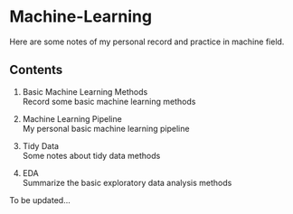 # Machine-Learning
Here are some notes of my personal record and practice in machine field.

## Contents
1. Basic Machine Learning Methods  
  Record some basic machine learning methods  
  
2. Machine Learning Pipeline  
  My personal basic machine learning pipeline  
  
3. Tidy Data  
  Some notes about tidy data methods  
  
4. EDA  
  Summarize the basic exploratory data analysis methods  
   
To be updated...

